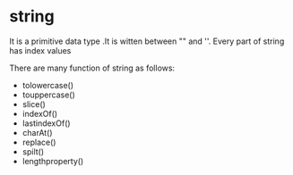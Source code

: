 # string 
It is a primitive data type .It is witten between "" and 
''. Every part of string has index values 

There are many function of string as follows:
- tolowercase()
- touppercase()
- slice()
- indexOf()
- lastindexOf()
- charAt()
- replace()
- spilt()
- lengthproperty() 
